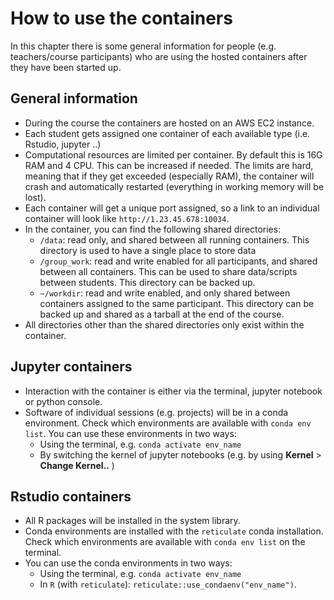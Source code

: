 # How to use the containers

In this chapter there is some general information for people (e.g. teachers/course participants) who are using the hosted containers after they have been started up. 

## General information

- During the course the containers are hosted on an AWS EC2 instance.
- Each student gets assigned one container of each available type (i.e. Rstudio, jupyter ..)
- Computational resources are limited per container. By default this is 16G RAM and 4 CPU. This can be increased if needed. The limits are hard, meaning that if they get exceeded (especially RAM), the container will crash and automatically restarted (everything in working memory will be lost). 
- Each container will get a unique port assigned, so a link to an individual container will look like `http://1.23.45.678:10034`. 
- In the container, you can find the following shared directories:
    - `/data`: read only, and shared between all running containers. This directory is used to have a single place to store data
    - `/group_work`: read and write enabled for all participants, and shared between all containers. This can be used to share data/scripts between students. This directory can be backed up. 
    - `~/workdir`: read and write enabled, and only shared between containers assigned to the same participant. This directory can be backed up and shared as a tarball at the end of the course. 
- All directories other than the shared directories only exist within the container. 

## Jupyter containers

- Interaction with the container is either via the terminal, jupyter notebook or python console. 
- Software of individual sessions (e.g. projects) will be in a conda environment. Check which environments are available with `conda env list`. You can use these environments in two ways:
    - Using the terminal, e.g. `conda activate env_name`
    - By switching the kernel of jupyter notebooks (e.g. by using **Kernel** > **Change Kernel..** )

## Rstudio containers

- All R packages will be installed in the system library. 
- Conda environments are installed with the `reticulate` conda installation. Check which environments are available with `conda env list` on the terminal.
- You can use the conda environments in two ways:
    - Using the terminal, e.g. `conda activate env_name`
    - In `R` (with `reticulate`): `reticulate::use_condaenv("env_name")`. 
